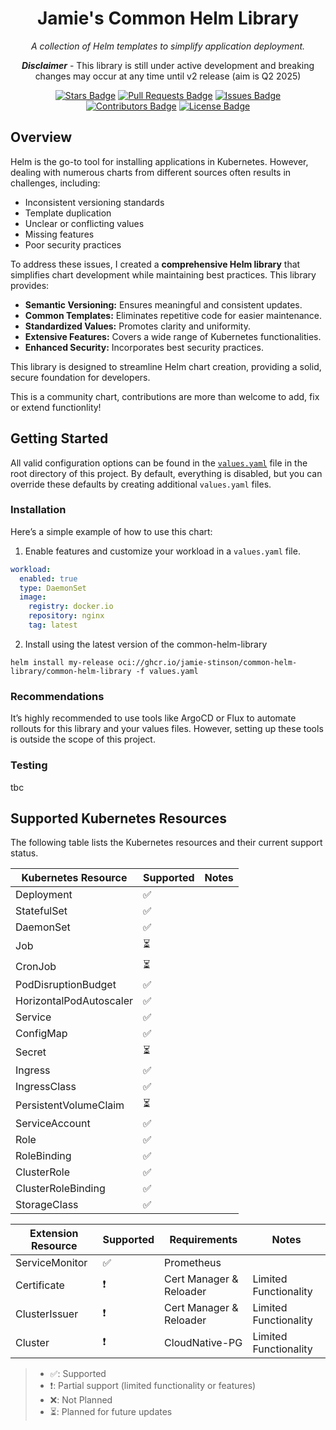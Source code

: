 <div align="center">

# Jamie's Common Helm Library

*A collection of Helm templates to simplify application deployment.*

***Disclaimer*** - This library is still under active development and breaking changes may occur at any time until v2 release (aim is Q2 2025)

</div>

<div align="center">
  <a href="https://github.com/jamie-stinson/common-helm-library/stargazers"><img src="https://img.shields.io/github/stars/jamie-stinson/common-helm-library?style=for-the-badge" alt="Stars Badge"/></a>
  <a href="https://github.com/jamie-stinson/common-helm-library/pulls"><img src="https://img.shields.io/github/issues-pr/jamie-stinson/common-helm-library?style=for-the-badge" alt="Pull Requests Badge"/></a>
  <a href="https://github.com/jamie-stinson/common-helm-library/issues"><img src="https://img.shields.io/github/issues/jamie-stinson/common-helm-library?style=for-the-badge" alt="Issues Badge"/></a>
  <a href="https://github.com/jamie-stinson/common-helm-library/graphs/contributors"><img src="https://img.shields.io/github/contributors/jamie-stinson/common-helm-library?style=for-the-badge" alt="Contributors Badge"/></a>
  <a href="https://github.com/jamie-stinson/common-helm-library/blob/master/LICENSE"><img src="https://img.shields.io/github/license/jamie-stinson/common-helm-library?style=for-the-badge" alt="License Badge"/></a>
</div>  


## Overview

Helm is the go-to tool for installing applications in Kubernetes. However, dealing with numerous charts from different sources often results in challenges, including:  

- Inconsistent versioning standards  
- Template duplication  
- Unclear or conflicting values  
- Missing features  
- Poor security practices  

To address these issues, I created a **comprehensive Helm library** that simplifies chart development while maintaining best practices. This library provides:  

- **Semantic Versioning:** Ensures meaningful and consistent updates.  
- **Common Templates:** Eliminates repetitive code for easier maintenance.  
- **Standardized Values:** Promotes clarity and uniformity.  
- **Extensive Features:** Covers a wide range of Kubernetes functionalities.  
- **Enhanced Security:** Incorporates best security practices.  

This library is designed to streamline Helm chart creation, providing a solid, secure foundation for developers.

This is a community chart, contributions are more than welcome to add, fix or extend functionlity!

## Getting Started  

All valid configuration options can be found in the [`values.yaml`](https://raw.githubusercontent.com/jamie-stinson/common-helm-library/main/values.yaml) file in the root directory of this project. By default, everything is disabled, but you can override these defaults by creating additional `values.yaml` files.  

### Installation  

Here’s a simple example of how to use this chart:  

1. Enable features and customize your workload in a `values.yaml` file.  

```yaml
workload:
  enabled: true
  type: DaemonSet
  image:
    registry: docker.io
    repository: nginx
    tag: latest
```
2. Install using the latest version of the common-helm-library

```helm install my-release oci://ghcr.io/jamie-stinson/common-helm-library/common-helm-library -f values.yaml```

### Recommendations
It’s highly recommended to use tools like ArgoCD or Flux to automate rollouts for this library and your values files. However, setting up these tools is outside the scope of this project.

### Testing

tbc

## Supported Kubernetes Resources

The following table lists the Kubernetes resources and their current support status.

| Kubernetes Resource     | Supported     | Notes                          |
|-------------------------|---------------|--------------------------------|
| Deployment              | ✅             |  
| StatefulSet             | ✅             |
| DaemonSet               | ✅             |
| Job                     | ⏳             |
| CronJob                 | ⏳             |
| PodDisruptionBudget     | ✅             |
| HorizontalPodAutoscaler | ✅             |
| Service                 | ✅             |
| ConfigMap               | ✅             |
| Secret                  | ⏳             |
| Ingress                 | ✅             |
| IngressClass            | ✅             |
| PersistentVolumeClaim   | ⏳             |
| ServiceAccount          | ✅             |
| Role                    | ✅             |
| RoleBinding             | ✅             |
| ClusterRole             | ✅             |
| ClusterRoleBinding      | ✅             |
| StorageClass            | ✅             |

| Extension Resource      | Supported     | Requirements             | Notes              |
|-------------------------|---------------|--------------------------|--------------------|
| ServiceMonitor          | ✅             | Prometheus               |       
| Certificate             | ❗             | Cert Manager & Reloader  | Limited Functionality
| ClusterIssuer           | ❗             | Cert Manager & Reloader  | Limited Functionality
| Cluster                 | ❗             | CloudNative-PG           | Limited Functionality

> - ✅: Supported  
> - ❗: Partial support (limited functionality or features)
> - ❌: Not Planned  
> - ⏳: Planned for future updates
